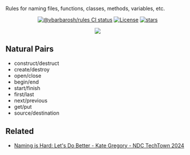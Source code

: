 Rules for naming files, functions, classes, methods, variables, etc.

<p align="center">
<a href="https://github.com/vbarbarosh/rules/actions"><img src="https://github.com/vbarbarosh/rules/actions/workflows/node.js.yml/badge.svg" alt="@vbarbarosh/rules CI status" /></a>
<a href="https://opensource.org/licenses/MIT" rel="nofollow"><img src="https://img.shields.io/github/license/vbarbarosh/rules" alt="License"></a>
<a href="https://github.com/vbarbarosh/rules" rel="nofollow"><img src="https://img.shields.io/github/stars/vbarbarosh/rules" alt="stars"></a>
</p>

<p align="center">
<img src="img/logo-by-chat-gpt.webp" style="max-height:400px;">
</p>

## Natural Pairs

- construct/destruct
- create/destroy
- open/close
- begin/end
- start/finish
- first/last
- next/previous
- get/put
- source/destination

## Related

- [Naming is Hard: Let's Do Better - Kate Gregory - NDC TechTown 2024](https://youtu.be/aiy5TrU-Hwc?si=ns7DAQ2sXZcV7mj9&t=1179)
